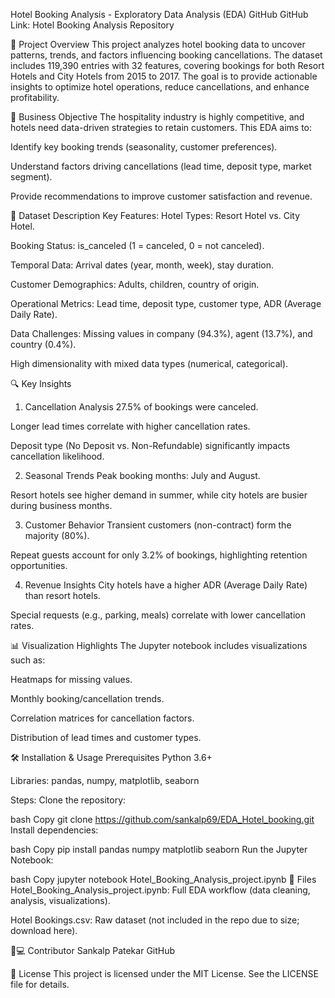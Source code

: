 Hotel Booking Analysis - Exploratory Data Analysis (EDA)
GitHub
GitHub Link: Hotel Booking Analysis Repository

📌 Project Overview
This project analyzes hotel booking data to uncover patterns, trends, and factors influencing booking cancellations. The dataset includes 119,390 entries with 32 features, covering bookings for both Resort Hotels and City Hotels from 2015 to 2017. The goal is to provide actionable insights to optimize hotel operations, reduce cancellations, and enhance profitability.

🎯 Business Objective
The hospitality industry is highly competitive, and hotels need data-driven strategies to retain customers. This EDA aims to:

Identify key booking trends (seasonality, customer preferences).

Understand factors driving cancellations (lead time, deposit type, market segment).

Provide recommendations to improve customer satisfaction and revenue.

📁 Dataset Description
Key Features:
Hotel Types: Resort Hotel vs. City Hotel.

Booking Status: is_canceled (1 = canceled, 0 = not canceled).

Temporal Data: Arrival dates (year, month, week), stay duration.

Customer Demographics: Adults, children, country of origin.

Operational Metrics: Lead time, deposit type, customer type, ADR (Average Daily Rate).

Data Challenges:
Missing values in company (94.3%), agent (13.7%), and country (0.4%).

High dimensionality with mixed data types (numerical, categorical).

🔍 Key Insights
1. Cancellation Analysis
27.5% of bookings were canceled.

Longer lead times correlate with higher cancellation rates.

Deposit type (No Deposit vs. Non-Refundable) significantly impacts cancellation likelihood.

2. Seasonal Trends
Peak booking months: July and August.

Resort hotels see higher demand in summer, while city hotels are busier during business months.

3. Customer Behavior
Transient customers (non-contract) form the majority (80%).

Repeat guests account for only 3.2% of bookings, highlighting retention opportunities.

4. Revenue Insights
City hotels have a higher ADR (Average Daily Rate) than resort hotels.

Special requests (e.g., parking, meals) correlate with lower cancellation rates.

📊 Visualization Highlights
The Jupyter notebook includes visualizations such as:

Heatmaps for missing values.

Monthly booking/cancellation trends.

Correlation matrices for cancellation factors.

Distribution of lead times and customer types.

🛠️ Installation & Usage
Prerequisites
Python 3.6+

Libraries: pandas, numpy, matplotlib, seaborn

Steps:
Clone the repository:

bash
Copy
git clone https://github.com/sankalp69/EDA_Hotel_booking.git
Install dependencies:

bash
Copy
pip install pandas numpy matplotlib seaborn
Run the Jupyter Notebook:

bash
Copy
jupyter notebook Hotel_Booking_Analysis_project.ipynb
📂 Files
Hotel_Booking_Analysis_project.ipynb: Full EDA workflow (data cleaning, analysis, visualizations).

Hotel Bookings.csv: Raw dataset (not included in the repo due to size; download here).

👨💻 Contributor
Sankalp Patekar
GitHub

📄 License
This project is licensed under the MIT License. See the LICENSE file for details.
